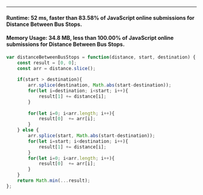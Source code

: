 ---
#### Runtime: 52 ms, faster than 83.58% of JavaScript online submissions for Distance Between Bus Stops.
#### Memory Usage: 34.8 MB, less than 100.00% of JavaScript online submissions for Distance Between Bus Stops.
```javascript
var distanceBetweenBusStops = function(distance, start, destination) {
    const result = [0, 0];
    const arr = distance.slice();
 
    if(start > destination){
        arr.splice(destination, Math.abs(start-destination));
        for(let i=destination; i<start; i++){
            result[1] += distance[i];
        }
        
        for(let i=0; i<arr.length; i++){
            result[0]  += arr[i];
        }
    } else {
        arr.splice(start, Math.abs(start-destination));
        for(let i=start; i<destination; i++){
            result[1] += distance[i];
        }
        for(let i=0; i<arr.length; i++){
            result[0]  += arr[i];
        }
    }
    return Math.min(...result);
};
```
